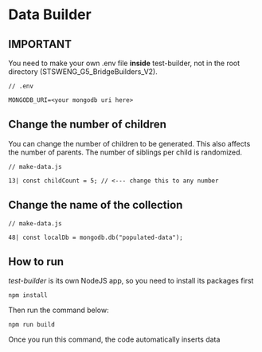# Data Builder
## IMPORTANT
You need to make your own .env file **inside** test-builder,
not in the root directory (STSWENG_G5_BridgeBuilders_V2).

```
// .env

MONGODB_URI=<your mongodb uri here>
```

## Change the number of children
You can change the number of children to be generated.
This also affects the number of parents. The number of siblings
per child is randomized.

```
// make-data.js

13| const childCount = 5; // <--- change this to any number
```

## Change the name of the collection 

```
// make-data.js

48| const localDb = mongodb.db("populated-data");
```

## How to run
*test-builder* is its own NodeJS app, so you need to install
its packages first

```
npm install
```

Then run the command below:

```
npm run build
```
Once you run this command, the code automatically inserts data
